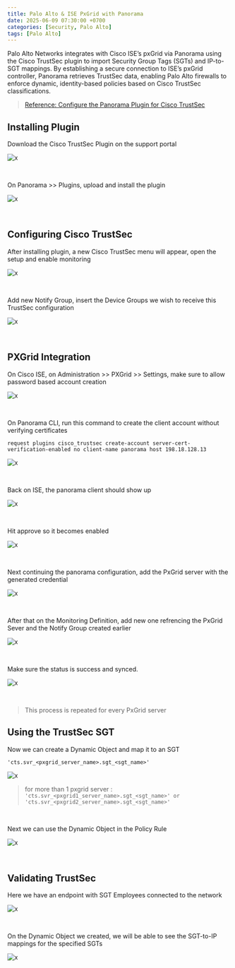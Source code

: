 ```yaml
---
title: Palo Alto & ISE PxGrid with Panorama
date: 2025-06-09 07:30:00 +0700
categories: [Security, Palo Alto]
tags: [Palo Alto]
---
```



Palo Alto Networks integrates with Cisco ISE’s pxGrid via Panorama using the Cisco TrustSec plugin to import Security Group Tags (SGTs) and IP-to-SGT mappings. By establishing a secure connection to ISE’s pxGrid controller, Panorama retrieves TrustSec data, enabling Palo Alto firewalls to enforce dynamic, identity-based policies based on Cisco TrustSec classifications. 
> [Reference: Configure the Panorama Plugin for Cisco TrustSec](https://docs.paloaltonetworks.com/panorama/11-1/panorama-admin/panorama-plugins/endpoint-monitoring-for-cisco-trustsec/configure-the-panorama-plugin-for-cisco-trustsec)


## Installing Plugin

Download the Cisco TrustSec Plugin on the support portal

![x](/static/2025-06-09-panorama-ise/01.png)

<br>

On Panorama >> Plugins, upload and install the plugin

![x](/static/2025-06-09-panorama-ise/02.png)

<br>

## Configuring Cisco TrustSec

After installing plugin, a new Cisco TrustSec menu will appear, open the setup and enable monitoring

![x](/static/2025-06-09-panorama-ise/03.png)

<br>

Add new Notify Group, insert the Device Groups we wish to receive this TrustSec configuration

![x](/static/2025-06-09-panorama-ise/04.png)

<br>

## PXGrid Integration

On Cisco ISE, on Administration >> PXGrid >> Settings, make sure to allow password based account creation

![x](/static/2025-06-09-panorama-ise/06.png)

<br>

On Panorama CLI, run this command to create the client account without verifying certificates

```
request plugins cisco_trustsec create-account server-cert-verification-enabled no client-name panorama host 198.18.128.13
```

![x](/static/2025-06-09-panorama-ise/07.png)

<br>

Back on ISE, the panorama client should show up

![x](/static/2025-06-09-panorama-ise/08.png)

<br>

Hit approve so it becomes enabled

![x](/static/2025-06-09-panorama-ise/09.png)

<br>

Next continuing the panorama configuration, add the PxGrid server with the generated credential

![x](/static/2025-06-09-panorama-ise/10.png)

<br>

After that on the Monitoring Definition, add new one refrencing the PxGrid Sever and the Notify Group created earlier

![x](/static/2025-06-09-panorama-ise/11.png)

<br>

Make sure the status is success and synced.

![x](/static/2025-06-09-panorama-ise/12.png)

<br>

> This process is repeated for every PxGrid server

## Using the TrustSec SGT

Now we can create a Dynamic Object and map it to an SGT

```
'cts.svr_<pxgrid_server_name>.sgt_<sgt_name>'
```

![x](/static/2025-06-09-panorama-ise/13.png)

> for more than 1 pxgrid server :
> ```  'cts.svr_<pxgrid1_server_name>.sgt_<sgt_name>' or 'cts.svr_<pxgrid2_server_name>.sgt_<sgt_name>'  ```

<br>

Next we can use the Dynamic Object in the Policy Rule

![x](/static/2025-06-09-panorama-ise/14.png)

<br>

## Validating TrustSec

Here we have an endpoint with SGT Employees connected to the network

![x](/static/2025-06-09-panorama-ise/15.png)

<br>

On the Dynamic Object we created, we will be able to see the SGT-to-IP mappings for the specified SGTs

![x](/static/2025-06-09-panorama-ise/16.png)

<br>









